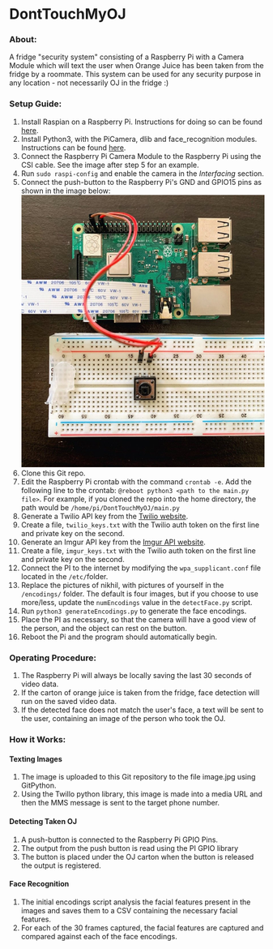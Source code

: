 # DontTouchMyOJ

### About:
A fridge "security system" consisting of a Raspberry Pi with a Camera Module which will text the user when Orange Juice has been taken from the fridge by a roommate. This system can be used for any security purpose in any location - not necessarily OJ in the fridge :)

### Setup Guide: 
1. Install Raspian on a Raspberry Pi. Instructions for doing so can be found [here](https://www.raspberrypi.org/documentation/installation/installing-images/).
2. Install Python3, with the PiCamera, dlib and face_recognition modules. Instructions can be found [here](https://gist.github.com/ageitgey/1ac8dbe8572f3f533df6269dab35df65).
3. Connect the Raspberry Pi Camera Module to the Raspberry Pi using the CSI cable. See the image after step 5 for an example.
4. Run `sudo raspi-config` and enable the camera in the _Interfacing_ section.
5. Connect the push-button to the Raspberry Pi's GND and GPIO15 pins as shown in the image below:
![connectionGuide](https://raw.githubusercontent.com/NikhilCBhat/DontTouchMyOJ/master/connectionGuide.jpg)
6. Clone this Git repo.
7. Edit the Raspberry Pi crontab with the command `crontab -e`. Add the following line to the crontab: `@reboot python3 <path to the main.py file>`. For example, if you cloned the repo into the home directory, the path would be `/home/pi/DontTouchMyOJ/main.py`
8. Generate a Twilio API key from the [Twilio website](https://www.twilio.com). 
9. Create a file, `twilio_keys.txt` with the Twilio auth token on the first line and private key on the second.
10. Generate an Imgur API key from the [Imgur API website](https://api.imgur.com). 
11. Create a file, `imgur_keys.txt` with the Twilio auth token on the first line and private key on the second.
12. Connect the PI to the internet by modifying the `wpa_supplicant.conf` file located in the `/etc/`folder.
13. Replace the pictures of nikhil, with pictures of yourself in the `/encodings/` folder. The default is four images, but if you choose to use more/less, update the `numEncodings` value in the `detectFace.py` script. 
14. Run `python3 generateEncodings.py` to generate the face encodings.
15. Place the PI as necessary, so that the camera will have a good view of the person, and the object can rest on the button. 
16. Reboot the Pi and the program should automatically begin.

### Operating Procedure: 
1) The Raspberry Pi will always be locally saving the last 30 seconds of video data.
2) If the carton of orange juice is taken from the fridge, face detection will run on the saved video data.
3) If the detected face does not match the user's face, a text will be sent to the user, containing an image of the person who took the OJ.

### How it Works:

#### Texting Images
1) The image is uploaded to this Git repository to the file image.jpg using GitPython.
2) Using the Twillo python library, this image is made into a media URL and then the MMS message is sent to the target phone number.

#### Detecting Taken OJ
1) A push-button is connected to the Raspberry Pi GPIO Pins. 
2) The output from the push button is read using the PI GPIO library
3) The button is placed under the OJ carton when the button is released the output is registered.

#### Face Recognition
1) The initial encodings script analysis the facial features present in the images and saves them to a CSV containing the necessary facial features.
2) For each of the 30 frames captured, the facial features are captured and compared against each of the face encodings. 
